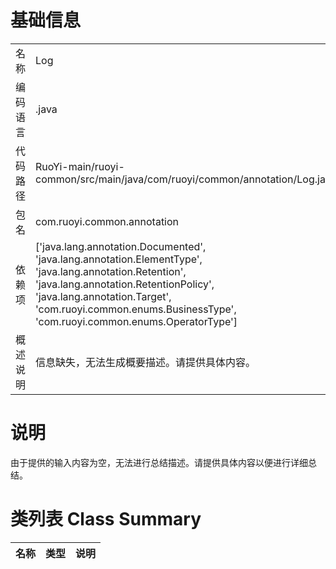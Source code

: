 # 基础信息

|      |      |
|------|------|
| 名称 | Log |
| 编码语言 | .java |
| 代码路径 | RuoYi-main/ruoyi-common/src/main/java/com/ruoyi/common/annotation/Log.java |
| 包名 | com.ruoyi.common.annotation |
| 依赖项 | ['java.lang.annotation.Documented', 'java.lang.annotation.ElementType', 'java.lang.annotation.Retention', 'java.lang.annotation.RetentionPolicy', 'java.lang.annotation.Target', 'com.ruoyi.common.enums.BusinessType', 'com.ruoyi.common.enums.OperatorType'] |
| 概述说明 | 信息缺失，无法生成概要描述。请提供具体内容。 |

# 说明

由于提供的输入内容为空，无法进行总结描述。请提供具体内容以便进行详细总结。

# 类列表 Class Summary

| 名称   | 类型  | 说明 |
|-------|------|-------------|




